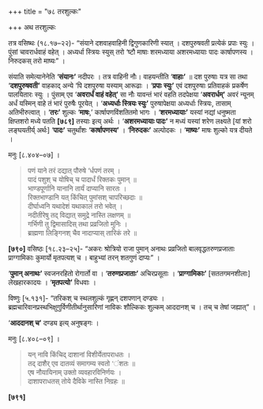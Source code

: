 +++
title = "७८ तरशुल्कः"

+++
अथ तरशुल्कः

तत्र वसिष्थः (१८.१७–२२)- “संयाने दशवाहवाहिनी द्विगुणकारिणी स्यात् । दशपुरुषवती प्रत्येकं प्रपाः स्युः । पुंसां चावरार्धवाहं वहेत् । अध्यर्धा स्त्रियः स्युस् तरो ‘ष्टौ माषाः शरमध्याया अशरमध्यायाः पादः कार्षापणस्य । निरुदकस् तरो माष्यः” ।

संयाति समेत्यानेनेति ‘**संयानः’** नदीपरः । तत्र वाहिनी नौः। वाहयन्तीति ‘**वाहाः’** ॥ दश पुरुषाः यत्र सा तथा ‘**दशपुरुषवती’** वाहकाद् अन्ये ‘पि दशपुरुषा यस्याम् आरूढाः । ‘**प्रपाः स्युः’** एवं दशपुरुषाः प्रतिवाहकं प्रकर्षेण पालयितारः स्युः । पुंसाम् एव ‘**अवरार्धं वाहं वहेत्’** सा नौः यावन्तं भारं वहति तदपेक्षया ‘**अवरार्धम्’** अवरं न्यूनम् अर्धं यस्मिन् वाहे तं भारं पुरुषैः पूरयेत् । ‘**अध्यर्धाः स्त्रियः स्युः’** पुरुषापेक्षया अध्यर्धाः स्त्रियः, तासाम् अतिभीरुत्वात् । ‘**तरः’** शुल्कः ‘**माषः**,’ कार्षापणविंशतितमो भागः । ‘**शरमध्यायाः’** यस्यां नद्यां धनुष्मता क्षिप्तशरो मध्ये पतति **[७८९]** तस्याः इत्य् अर्थः । ‘**अशरमध्यायाः पादः’** न मध्यं यस्यां शरेण लक्ष्यते [यां शरो लङ्घयतीर्य् अर्थः] ‘**पादः’** चतुर्थांशः ‘**कार्षापणस्य’** । ‘**निरुदकः’** अल्पोदकः । ‘**माष्यः’** माषः शुल्को यत्र दीयते ।

मनुः [८.४०४–०७] ।

> पणं याने तरं दद्यात् पौरुषे ‘र्धपणं तरम् ।  
> पादं पशुश् च योषिच् च पादार्धं रिक्तकः पुमान् ॥  
> भाण्डपूर्णानि यानानि तार्यं दाप्यानि सारतः ।  
> रिक्तभाण्डानि यत् किंचित् पुमांसश् चापरिच्छदाः ॥  
> दीर्घाध्वनि यथादेशं यथाकालं तरो भवेत् ।  
> नदीतीरेषु तद् विद्यात् समुद्रे नास्ति लक्षणम् ॥  
> गर्भिणी तु द्विमासादिस् तथा प्रव्रजितो मुनिः ।  
> ब्राह्मणा लिङ्गिनश् चैव नादाप्यास् तारिकं तरे ॥

**[७९०]** वसिष्ठः [१८.२३–२५]- “अकरः श्रोत्रियो राजा पुमान् अनाथः प्रव्रजितो बालवृद्धतरुणप्रजाताः प्राग्गामिकाः कुमार्यो मृतपत्यश् च । बाहुभ्यां तरन् शतगुणं दाप्यः” ।

‘**पुमान् अनाथः’** स्वजनरहितो रोगार्तो वा । ‘**तरुणप्रजाताः’** अचिरप्रसूताः । ‘**प्राग्गामिकाः’** [सततगमनशीलाः] लेखहारकादयः । ‘**मृतपत्यो’** विधवाः ।

विष्णुः [५.१३१]- “तरिकश् च स्थलशुल्कं गृह्णन् दशपणान् दण्ड्यः । ब्रह्मचारिवानप्रस्थभिक्षुगुर्विणीतीर्थानुसारिणां नाविकः शौल्किकः शुल्कम् आददानश् च । तच् च तेषां जह्यात्” ।

‘**आददानश् च’** दण्ड्य इत्य् अनुषङ्गः ।

मनुः [८.४०८–०९] ।

> यन् नावि किंचिद् दाशानां विशीर्येतापराधतः ।  
> तद् दाशैर् एव दातव्यं समागम्य स्वतो ‘ंशतः ॥  
> एष नौयायिनाम् उक्तो व्यवहारविनिर्णयः ।  
> दाशापराधतस् तोये दैविके नास्ति निग्रहः ॥

**[७९१]**
